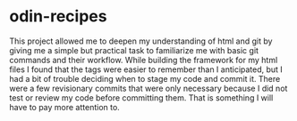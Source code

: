 # odin-recipes
This project allowed me to deepen my understanding of html and git by giving me a simple but practical task to familiarize me with basic git commands and their workflow. While building the framework for my html files I found that the tags were easier to remember than I anticipated, but I had a bit of trouble deciding when to stage my code and commit it. There were a few revisionary commits that were only necessary because I did not test or review my code before committing them. That is something I will have to pay more attention to.
